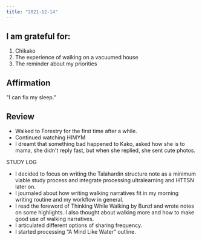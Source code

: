 ```yaml
---
title: "2021-12-14"
---
```


## I am grateful for:

1. Chikako
2. The experience of walking on a vacuumed house
3. The reminder about my priorities

## Affirmation

"I can fix my sleep."

## Review

- Walked to Forestry for the first time after a while.
- Continued watching HIMYM
- I dreamt that something bad happened to Kako, asked how she is to mama, she didn't reply fast, but when she replied, she sent cute photos.

STUDY LOG

- I decided to focus on writing the Talahardin structure note as a minimum viable study process and integrate processing ultralearning and HTTSN later on.
- I journaled about how writing walking narratives fit in my morning writing routine and my workflow in general.
- I read the foreword of Thinking While Walking by Bunzl and wrote notes on some highlights. I also thought about walking more and how to make good use of walking narratives.
- I articulated different options of sharing frequency.
- I started processing “A Mind Like Water” outline.

